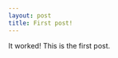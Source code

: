 ```yaml
---
layout: post
title: First post!
---
```


It worked! This is the first post.

<!-- ![_config.yml]({{ site.baseurl }}/images/config.png)


bundle exec jekyll serve <--- TO DEBUG

The easiest way to make your first post is to edit this one. Go into /_posts/ and update the Hello World markdown file. For more instructions head over to the [Jekyll Now repository](https://github.com/barryclark/jekyll-now) on GitHub. -->
